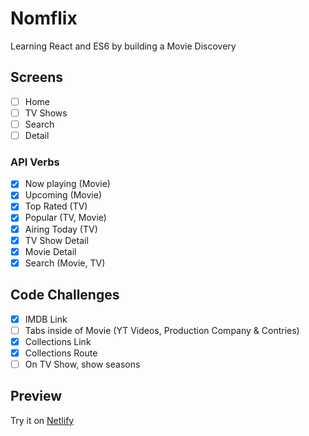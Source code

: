 # Nomflix
Learning React and ES6 by building a Movie Discovery

## Screens

- [ ] Home
- [ ] TV Shows
- [ ] Search
- [ ] Detail

### API Verbs

- [x] Now playing (Movie)
- [x] Upcoming (Movie)
- [x] Top Rated (TV)
- [x] Popular (TV, Movie)
- [x] Airing Today (TV)
- [x] TV Show Detail
- [x] Movie Detail
- [x] Search (Movie, TV)

## Code Challenges

- [x] IMDB Link
- [ ] Tabs inside of Movie (YT Videos, Production Company & Contries)
- [x] Collections Link
- [x] Collections Route
- [ ] On TV Show, show seasons

## Preview

Try it on [Netlify](https://sad-hopper-8776c9.netlify.app/#/) 